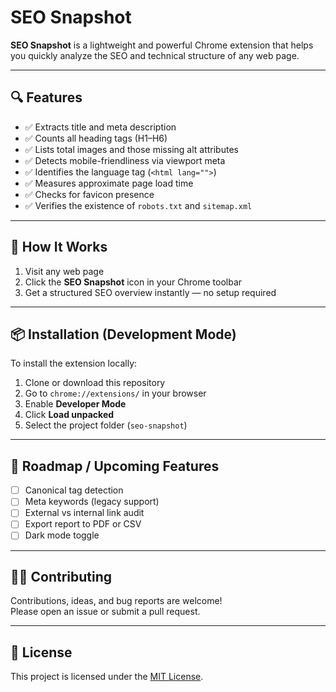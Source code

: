 # SEO Snapshot

**SEO Snapshot** is a lightweight and powerful Chrome extension that helps you quickly analyze the SEO and technical structure of any web page.

---

## 🔍 Features

- ✅ Extracts title and meta description
- ✅ Counts all heading tags (H1–H6)
- ✅ Lists total images and those missing alt attributes
- ✅ Detects mobile-friendliness via viewport meta
- ✅ Identifies the language tag (`<html lang="">`)
- ✅ Measures approximate page load time
- ✅ Checks for favicon presence
- ✅ Verifies the existence of `robots.txt` and `sitemap.xml`

---

## 🧩 How It Works

1. Visit any web page
2. Click the **SEO Snapshot** icon in your Chrome toolbar
3. Get a structured SEO overview instantly — no setup required

---

## 📦 Installation (Development Mode)

To install the extension locally:

1. Clone or download this repository
2. Go to `chrome://extensions/` in your browser
3. Enable **Developer Mode**
4. Click **Load unpacked**
5. Select the project folder (`seo-snapshot`)

---

## 🚀 Roadmap / Upcoming Features

- [ ] Canonical tag detection
- [ ] Meta keywords (legacy support)
- [ ] External vs internal link audit
- [ ] Export report to PDF or CSV
- [ ] Dark mode toggle

---

## 👨‍💻 Contributing

Contributions, ideas, and bug reports are welcome!  
Please open an issue or submit a pull request.

---

## 📄 License

This project is licensed under the [MIT License](LICENSE).

